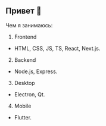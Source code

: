 ## Привет 👋
Чем я занимаюсь:
1. Frontend
- HTML, CSS, JS, TS, React, Next.js.
2. Backend
- Node.js, Express.
3. Desktop
- Electron, Qt.  
4. Mobile
- Flutter.
